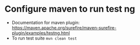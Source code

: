 # Configure maven to run test ng
 * Documentation for maven plugin: https://maven.apache.org/surefire/maven-surefire-plugin/examples/testng.html
 * To run test suite `mvn clean test`